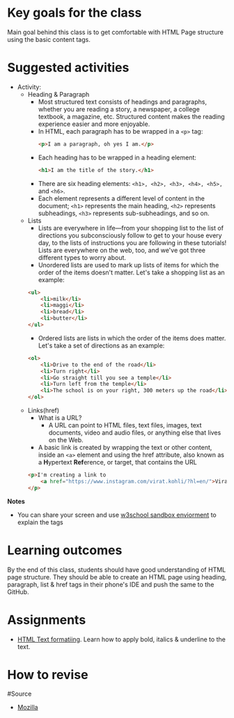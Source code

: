 # Key goals for the class
Main goal behind this class is to get comfortable with HTML Page structure using the basic content tags.

# Suggested activities
 * Activity:
    - Heading & Paragraph
        - Most structured text consists of headings and paragraphs, whether you are reading a story, a newspaper, a college textbook, a magazine, etc. Structured content makes the reading experience easier and more enjoyable.
        - In HTML, each paragraph has to be wrapped in a ```<p>``` tag:
            ```html
            <p>I am a paragraph, oh yes I am.</p>
             ```
        - Each heading has to be wrapped in a heading element:
            ```html
            <h1>I am the title of the story.</h1>
            ```
        - There are six heading elements: ```<h1>, <h2>, <h3>, <h4>, <h5>,``` and ```<h6>```.
        - Each element represents a different level of content in the document; ```<h1>``` represents the main heading, ```<h2>``` represents subheadings, ```<h3>``` represents sub-subheadings, and so on.
    - Lists
        - Lists are everywhere in life—from your shopping list to the list of directions you subconsciously follow to get to your house every day, to the lists of instructions you are following in these tutorials! Lists are everywhere on the web, too, and we've got three different types to worry about.
        - Unordered lists are used to mark up lists of items for which the order of the items doesn't matter. Let's take a shopping list as an example:
        ```html
        <ul>
            <li>milk</li>
            <li>maggi</li>
            <li>bread</li>
            <li>butter</li>
        </ul>
        ```
        - Ordered lists are lists in which the order of the items does matter. Let's take a set of directions as an example:
        ```html
        <ol>
            <li>Drive to the end of the road</li>
            <li>Turn right</li>
            <li>Go straight till you see a temple</li>
            <li>Turn left from the temple</li>
            <li>The school is on your right, 300 meters up the road</li>
        </ol>
        ```
    - Links(href)
        - What is a URL?
            - A URL can point to HTML files, text files, images, text documents, video and audio files, or anything else that lives on the Web.
        - A basic link is created by wrapping the text or other content, inside an ```<a>``` element and using the href attribute, also known as a **H**ypertext **Ref**erence, or target, that contains the URL
        ```html
        <p>I'm creating a link to
            <a href="https://www.instagram.com/virat.kohli/?hl=en/">Virat Kohli's Instagram page</a>.
        </p>    
        ```

**Notes**
- You can share your screen and use [w3school sandbox enviorment](https://www.w3schools.com/html/tryit.asp?filename=tryhtml_headings) to explain the tags

# Learning outcomes
    
By the end of this class, students should have good understanding of HTML page structure. They should be able to create an HTML page using heading, paragraph, list & href tags in their phone's IDE and push the same to the GitHub.

# Assignments
- [HTML Text formatiing](https://www.w3schools.com/html/html_formatting.asp). Learn how to apply bold, italics & underline to the text.

# How to revise

#Source
- [Mozilla](https://developer.mozilla.org/en-US/docs/Learn/HTML)